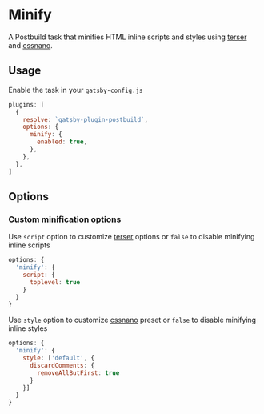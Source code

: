 # Minify

A Postbuild task that minifies HTML inline scripts and styles using [terser][terser] and [cssnano][cssnano].

## Usage

Enable the task in your `gatsby-config.js`

```javascript
plugins: [
  {
    resolve: `gatsby-plugin-postbuild`,
    options: {
      minify: {
        enabled: true,
      },
    },
  },
]
```

## Options

### Custom minification options

Use `script` option to customize [terser][terser] options or `false` to disable minifying inline scripts

```javascript
options: {
  'minify': {
    script: {
      toplevel: true
    }
  }
}
```

Use `style` option to customize [cssnano][cssnano] preset or `false` to disable minifying inline styles

```javascript
options: {
  'minify': {
    style: ['default', {
      discardComments: {
        removeAllButFirst: true
      }
    }]
  }
}
```

[terser]: https://github.com/terser/terser
[cssnano]: https://github.com/cssnano/cssnano

